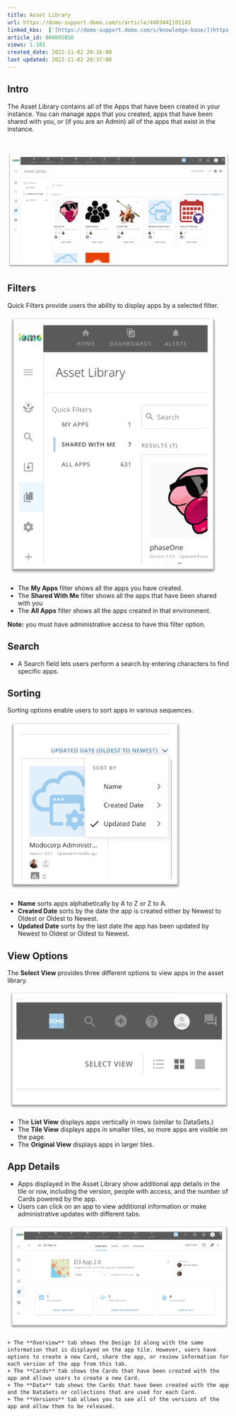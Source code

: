 ```yaml
---
title: Asset Library
url: https://domo-support.domo.com/s/article/4403442101143
linked_kbs:  ['[https://domo-support.domo.com/s/knowledge-base/](https://domo-support.domo.com/s/knowledge-base/)', '[https://domo-support.domo.com/s/](https://domo-support.domo.com/s/)', '[https://domo-support.domo.com/s/topic/0TO5w000000ZampGAC](https://domo-support.domo.com/s/topic/0TO5w000000ZampGAC)', '[https://domo-support.domo.com/s/topic/0TO5w000000ZaoMGAS](https://domo-support.domo.com/s/topic/0TO5w000000ZaoMGAS)', '[https://domo-support.domo.com/s/article/4403442101143](https://domo-support.domo.com/s/article/4403442101143)', '[https://domo-support.domo.com/s/topic/0TO5w000000ZaoMGAS/using-the-appstore](https://domo-support.domo.com/s/topic/0TO5w000000ZaoMGAS/using-the-appstore)', '[https://domo-support.domo.com/s/article/360043429933](https://domo-support.domo.com/s/article/360043429933)', '[https://domo-support.domo.com/s/article/360043429953](https://domo-support.domo.com/s/article/360043429953)', '[https://domo-support.domo.com/s/article/360042925494](https://domo-support.domo.com/s/article/360042925494)', '[https://domo-support.domo.com/s/article/360043429913](https://domo-support.domo.com/s/article/360043429913)', '[https://domo-support.domo.com/s/article/4408174643607](https://domo-support.domo.com/s/article/4408174643607)', '[https://domo-support.domo.com/s/login/](https://domo-support.domo.com/s/login/)']
article_id: 000005016
views: 1.181
created_date: 2022-11-02 20:16:00
last updated: 2022-11-02 20:37:00
---
```




Intro
-----


The Asset Library contains all of the Apps that have been created in your instance. You can manage apps that you created, apps that have been shared with you, or (if you are an Admin) all of the apps that exist in the instance.


 


![Asset_Library.png](Asset_Library.png)


Filters
-------


Quick Filters provide users the ability to display apps by a selected filter.  
  
![Asset_Library_Tabs.png](Asset_Library_Tabs.png)


* The **My Apps** filter shows all the apps you have created.
* The **Shared With Me** filter shows all the apps that have been shared with you
* The **All Apps** filter shows all the apps created in that environment.   





**Note:** you must have administrative access to have this filter option.


Search
------


* A Search field lets users perform a search by entering characters to find specific apps.


Sorting
-------


Sorting options enable users to sort apps in various sequences.  
  
![Asset_Library_Sort.png](Asset_Library_Sort.png)


* **Name** sorts apps alphabetically by A to Z or Z to A.
* **Created Date** sorts by the date the app is created either by Newest to Oldest or Oldest to Newest.
* **Updated Date** sorts by the last date the app has been updated by Newest to Oldest or Oldest to Newest.


View Options
------------


The **Select View** provides three different options to view apps in the asset library.  
  
![Select_View.png](Select_View.png)


* The **List View** displays apps vertically in rows (similar to DataSets.)
* The **Tile View** displays apps in smaller tiles, so more apps are visible on the page.
* The **Original View** displays apps in larger tiles.


App Details
-----------


* Apps displayed in the Asset Library show additional app details in the tile or row, including the version, people with access, and the number of Cards powered by the app.
* Users can click on an app to view additional information or make administrative updates with different tabs.  
  
![Overview.png](Overview.png)  
  

	+ The **Overview** tab shows the Design Id along with the same information that is displayed on the app tile. However, users have options to create a new Card, share the app, or review information for each version of the app from this tab.
	+ The **Cards** tab shows the Cards that have been created with the app and allows users to create a new Card.
	+ The **Data** tab shows the Cards that have been created with the app and the DataSets or collections that are used for each Card.
	+ The **Versions** tab allows you to see all of the versions of the app and allow them to be released.
